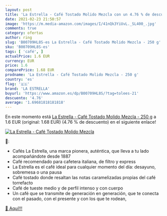 ```yaml
---
layout: post
title: 'La Estrella - Café Tostado Molido Mezcla con un 4.76 % de descuento'
date: 2021-02-23 21:50:57
image: 'https://m.media-amazon.com/images/I/41nQk3YiUvL._SL400_.jpg'
comments: true
category: ofertas
author: ring
slug: 'B00709HL8S-es La Estrella - Café Tostado Molido Mezcla - 250 g'
sku: 'B00709HL8S-es'
tags: [ 'café', ]
actualPrice: 1.6 EUR
currency: EUR
price: 1.6
comparePrice: 1.68 EUR
prodname: 'La Estrella - Café Tostado Molido Mezcla - 250 g'
country: 'es'
flag: '🇪🇸'
brand: 'LA ESTRELLA'
buyurl: 'https://www.amazon.es/dp/B00709HL8S/?tag=tolees-21'
descuento: '4.76'
average: '1.69681818181818'
---
```


En este momento está [La Estrella - Café Tostado Molido Mezcla - 250 g](https://www.amazon.es/dp/B00709HL8S/?tag=tolees-21) a 1.6 EUR (original: 1.68 EUR) (4.76 %  de descuento) en el siguiente enlace!

[![La Estrella - Café Tostado Molido Mezcla](https://m.media-amazon.com/images/I/41nQk3YiUvL._SL400_.jpg)](https://www.amazon.es/dp/B00709HL8S/?tag=tolees-21)

🔎:

- Cafés La Estrella, una marca pionera, auténtica, que lleva a tu lado acompañándote desde 1887
- Café recomendado para cafetera italiana, de filtro y express
- La Estrella es el café ideal para cualquier momento del día: desayuno, sobremesa o una pausa
- Café tostado donde resaltan las notas caramelizadas propias del café torrefacto
- Café de tueste medio y de perfil intenso y con cuerpo
- Un café que se transmite de generación en generación, que te conecta con el pasado, con el presente y con los que te rodean,

[🛒 Aquí!!!](https://www.amazon.es/dp/B00709HL8S/?tag=tolees-21)
